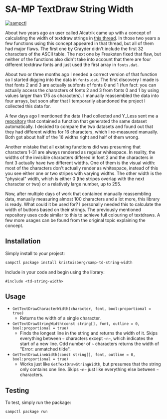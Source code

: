 # SA-MP TextDraw String Width

[![sampctl](https://shields.southcla.ws/badge/sampctl-samp--td--string--width-2f2f2f.svg?style=for-the-badge)](https://github.com/kristoisberg/samp-td-string-width)

About two years ago an user called Alcatrik came up with a concept of calculating the width of textdraw strings in [this thread](https://forum.sa-mp.com/showthread.php?t=618883). In those two years a few functions using this concept appeared in that thread, but all of them had major flaws. The first one by Crayder didn't include the first 32 characters of the ASCII table. The next one by Freaksten fixed that flaw, but neither of the functions also didn't take into account that there are four different textdraw fonts and just used the first array in `fonts.dat`.

About two or three months ago I needed a correct version of that function so I started digging into the data in `fonts.dat`. The first discovery I made is that fonts 2 and 3 are actually subfonts of fonts 0 and 1 (fun fact: you can actually access the characters of fonts 2 and 3 from fonts 0 and 1 by using values larger than 175 as characters). I manually reassembled the data into four arrays, but soon after that I temporarily abandoned the project I collected this data for.

A few days ago I mentioned the data I had collected and Y_Less sent me a [repository](https://github.com/On3d4y/TextDrawColour.inc) that contained a function that generated the same dataset automatically. I decided to compare the two datasets and found out that they had different widths for 16 characters, which I re-measured manually. Both got about half of the 16 widths right and half of them wrong.

Another mistake that all existing functions did was presuming that characters 1-31 are always rendered as regular whitespace. In reality, the widths of the invisible characters differed in font 2 and the characters in font 3 actually have two different widths. One of them is the visual width: most of the characters don't actually render as whitespace, instead of this you see either one or two stripes with varying widths. The other width is the "physical" width, which is either 0 (the stripes overlap with the next character or two) or a relatively large number, up to 255.

Now, after multiple days of work that contained manually reassembling data, manually measuring almost 100 characters and a lot more, this library is ready. What could it be used for? I personally needed this to calculate the width of buttons based on their strings. The previously mentioned repository uses code similar to this to achieve full colouring of textdraws. A few more usages can be found from the original topic explaining the concept.

## Installation

Simply install to your project:

```bash
sampctl package install kristoisberg/samp-td-string-width
```

Include in your code and begin using the library:

```pawn
#include <td-string-width>
```

## Usage

- `GetTextDrawCharacterWidth(character, font, bool:proportional = true)`
  - Returns the width of a single character.
- `GetTextDrawStringWidth(const string[], font, outline = 0, bool:proportional = true)`
  - Finds the longest line in the string and returns the width of it. Skips everything between `~` characters except `~n~`, which indicates the start of a new line. Odd number of `~` characters returns the width of "Error: unmatched tilde".
- `GetTextDrawLineWidth(const string[], font, outline = 0, bool:proportional = true)`
  - Works just like `GetTextDrawStringWidth`, but presumes that the string only contains one line. Skips `~n~` just like everything else between `~` characters.

## Testing

To test, simply run the package:

```bash
sampctl package run
```
